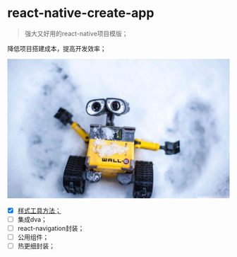 # react-native-create-app
> 强大又好用的react-native项目模版；

降低项目搭建成本，提高开发效率；

<img width="760" src="./walle.jpg" alt="icon">

- [x] [样式工具方法；](./app/utils/styleUtils/index.md)
- [ ] 集成dva；
- [ ] react-navigation封装；
- [ ] 公用组件；
- [ ] 热更细封装；
